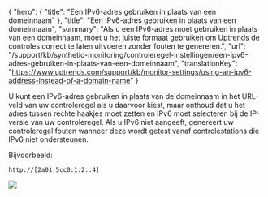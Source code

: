 {
  "hero": {
    "title": "Een IPv6-adres gebruiken in plaats van een domeinnaam"
  },
  "title": "Een IPv6-adres gebruiken in plaats van een domeinnaam",
  "summary": "Als u een IPv6-adres moet gebruiken in plaats van een domeinnaam, moet u het juiste formaat gebruiken om Uptrends de controles correct te laten uitvoeren zonder fouten te genereren.",
  "url": "/support/kb/synthetic-monitoring/controleregel-instellingen/een-ipv6-adres-gebruiken-in-plaats-van-een-domeinnaam",
  "translationKey": "https://www.uptrends.com/support/kb/monitor-settings/using-an-ipv6-address-instead-of-a-domain-name"
}

U kunt een IPv6-adres gebruiken in plaats van de domeinnaam in het URL-veld van uw controleregel als u daarvoor kiest, maar onthoud dat u het adres tussen rechte haakjes moet zetten en IPv6 moet selecteren bij de IP-versie van uw controleregel. Als u IPv6 niet aangeeft, genereert uw controleregel fouten wanneer deze wordt getest vanaf controlestations die IPv6 niet ondersteunen.

Bijvoorbeeld:

 

`http://[2a01:5cc0:1:2::4]`

![](/img/content/e40e8c6e-6235-4d19-8a5e-9012b1c3259e.png)
